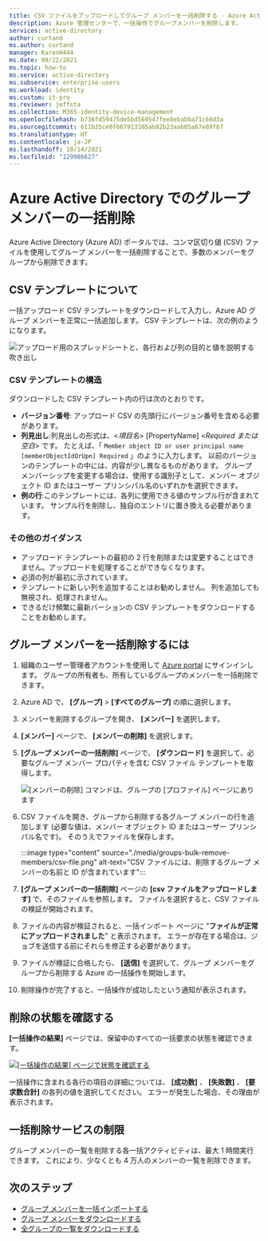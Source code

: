 ```yaml
---
title: CSV ファイルをアップロードしてグループ メンバーを一括削除する - Azure Active Directory | Microsoft Docs
description: Azure 管理センターで、一括操作でグループメンバーを削除します。
services: active-directory
author: curtand
ms.author: curtand
manager: KarenH444
ms.date: 09/22/2021
ms.topic: how-to
ms.service: active-directory
ms.subservice: enterprise-users
ms.workload: identity
ms.custom: it-pro
ms.reviewer: jeffsta
ms.collection: M365-identity-device-management
ms.openlocfilehash: b736fd59475de5bd569547fee8ebabba71c68d3a
ms.sourcegitcommit: 611b35ce0f667913105ab82b23aab05a67e89fb7
ms.translationtype: HT
ms.contentlocale: ja-JP
ms.lasthandoff: 10/14/2021
ms.locfileid: "129986627"
---
```

# <a name="bulk-remove-group-members-in-azure-active-directory"></a>Azure Active Directory でのグループ メンバーの一括削除

Azure Active Directory (Azure AD) ポータルでは、コンマ区切り値 (CSV) ファイルを使用してグループ メンバーを一括削除することで、多数のメンバーをグループから削除できます。

## <a name="understand-the-csv-template"></a>CSV テンプレートについて

一括アップロード CSV テンプレートをダウンロードして入力し、Azure AD グループ メンバーを正常に一括追加します。 CSV テンプレートは、次の例のようになります。

![アップロード用のスプレッドシートと、各行および列の目的と値を説明する吹き出し](./media/groups-bulk-remove-members/template-example.png)

### <a name="csv-template-structure"></a>CSV テンプレートの構造

ダウンロードした CSV テンプレート内の行は次のとおりです。

- **バージョン番号**: アップロード CSV の先頭行にバージョン番号を含める必要があります。
- **列見出し**:列見出しの形式は、&lt;*項目名*&gt; [PropertyName] &lt;*Required または空白*&gt; です。 たとえば、「 `Member object ID or user principal name [memberObjectIdOrUpn] Required` 」のように入力します。 以前のバージョンのテンプレートの中には、内容が少し異なるものがあります。 グループ メンバーシップを変更する場合は、使用する識別子として、メンバー オブジェクト ID またはユーザー プリンシパル名のいずれかを選択できます。
- **例の行**:このテンプレートには、各列に使用できる値のサンプル行が含まれています。 サンプル行を削除し、独自のエントリに置き換える必要があります。

### <a name="additional-guidance"></a>その他のガイダンス

- アップロード テンプレートの最初の 2 行を削除または変更することはできません。アップロードを処理することができなくなります。
- 必須の列が最初に示されています。
- テンプレートに新しい列を追加することはお勧めしません。 列を追加しても無視され、処理されません。
- できるだけ頻繁に最新バーションの CSV テンプレートをダウンロードすることをお勧めします。

## <a name="to-bulk-remove-group-members"></a>グループ メンバーを一括削除するには

1. 組織のユーザー管理者アカウントを使用して [Azure portal](https://portal.azure.com) にサインインします。 グループの所有者も、所有しているグループのメンバーを一括削除できます。
1. Azure AD で、 **[グループ]**  >  **[すべてのグループ]** の順に選択します。
1. メンバーを削除するグループを開き、 **[メンバー]** を選択します。
1. **[メンバー]** ページで、 **[メンバーの削除]** を選択します。
1. **[グループ メンバーの一括削除]** ページで、 **[ダウンロード]** を選択して、必要なグループ メンバー プロパティを含む CSV ファイル テンプレートを取得します。

   ![[メンバーの削除] コマンドは、グループの [プロファイル] ページにあります](./media/groups-bulk-remove-members/remove-panel.png)

1. CSV ファイルを開き、グループから削除する各グループ メンバーの行を追加します (必要な値は、メンバー オブジェクト ID またはユーザー プリンシパル名です)。 そのうえでファイルを保存します。

    :::image type="content" source="./media/groups-bulk-remove-members/csv-file.png" alt-text="CSV ファイルには、削除するグループ メンバーの名前と ID が含まれています":::

1. **[グループ メンバーの一括削除]** ページの **[csv ファイルをアップロードします]** で、そのファイルを参照します。 ファイルを選択すると、CSV ファイルの検証が開始されます。
1. ファイルの内容が検証されると、一括インポート ページに "**ファイルが正常にアップロードされました**" と表示されます。 エラーが存在する場合は、ジョブを送信する前にそれらを修正する必要があります。
1. ファイルが検証に合格したら、 **[送信]** を選択して、グループ メンバーをグループから削除する Azure の一括操作を開始します。
1. 削除操作が完了すると、一括操作が成功したという通知が表示されます。

## <a name="check-removal-status"></a>削除の状態を確認する

**[一括操作の結果]** ページでは、保留中のすべての一括要求の状態を確認できます。

[![[一括操作の結果] ページで状態を確認する](./media/groups-bulk-remove-members/bulk-center.png)](./media/groups-bulk-remove-members/bulk-center.png#lightbox)

一括操作に含まれる各行の項目の詳細については、 **[成功数]** 、 **[失敗数]** 、 **[要求数合計]** の各列の値を選択してください。 エラーが発生した場合、その理由が表示されます。

## <a name="bulk-removal-service-limits"></a>一括削除サービスの制限

グループ メンバーの一覧を削除する各一括アクティビティは、最大 1 時間実行できます。 これにより、少なくとも 4 万人のメンバーの一覧を削除できます。

## <a name="next-steps"></a>次のステップ

- [グループ メンバーを一括インポートする](groups-bulk-import-members.md)
- [グループ メンバーをダウンロードする](groups-bulk-download-members.md)
- [全グループの一覧をダウンロードする](groups-bulk-download.md)
